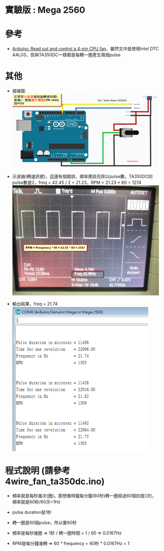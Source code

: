 # 實驗版 : Mega 2560

# 參考
* [Arduino: Read out and control a 4-pin CPU fan](http://www.beefrankly.org/blog/2011/12/21/read-out-4-pin-cpu-fan-speed/)，雖然文中是使用Intel DTC AAL03，但與TA350DC一樣都是每轉一圈產生兩個pulse

# 其他
* 接線圖
    ![alt text](https://raw.githubusercontent.com/JiaMauJian/iot-test/master/DC-Brushless-TA350DC/TA350DC.png)

* 示波器(轉速訊號)，這邊有個錯誤，頻率應該先除以pulse數，TA350DC的pulse數是2，freq = 42.45 / 2 = 21.23，RPM = 21.23 * 60 = 1274
![alt text](https://raw.githubusercontent.com/JiaMauJian/iot-test/master/DC-Brushless-TA350DC/TA350DC%E9%BB%83%E7%B7%9A%E8%BD%89%E9%80%9F%E8%A8%8A%E8%99%9F.jpg)

* 輸出結果，freq = 21.74
![alt text](https://raw.githubusercontent.com/JiaMauJian/iot-test/master/DC-Brushless-TA350DC/output.png)

# 程式說明 (請參考4wire_fan_ta350dc.ino)
* 頻率就是每秒幾次(圈)，那想像時鐘每分鐘(60秒)轉一圈經過60個刻度(次)，頻率就是60秒/60次=1Hz

* pulse duration是1秒

* 轉一圈是60個pulse，所以要60秒

* 頻率是每秒幾圈 => 1秒 / 轉一圈時間 = 1 / 60 => 0.0167Hz

* RPM是每分鐘幾轉 => 60 * frequency = 60秒 * 0.0167Hz = 1
